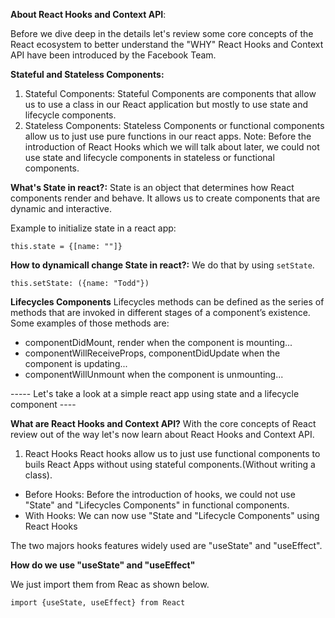 **About React Hooks and Context API**:

Before we dive deep in the details let's review some core concepts of the React ecosystem to better understand the "WHY" React Hooks and Context API have been introduced by the Facebook Team.

**Stateful and Stateless Components:**

1.  Stateful Components:
    Stateful Components are components that allow us to use a class in our React application but mostly to use state and lifecycle components.
2.  Stateless Components:
    Stateless Components or functional components allow us to just use pure functions in our react apps.
    Note: Before the introduction of React Hooks which we will talk about later, we could not use state and lifecycle components in stateless or functional components.

**What's State in react?:**
State is an object that determines how React components render and behave. It allows us to create components that are dynamic and interactive.

Example to initialize state in a react app:

`this.state = {[name: ""]}`

**How to dynamicall change State in react?:**
We do that by using `setState`.

`this.setState: ({name: "Todd"})`

**Lifecycles Components**
Lifecycles methods can be defined as the series of methods that are invoked in different stages of a component’s existence. Some examples of those methods are:

- componentDidMount, render when the component is mounting...
- componentWillReceiveProps, componentDidUpdate when the component is updating...
- componentWillUnmount when the component is unmounting...

----- Let's take a look at a simple react app using state and a lifecycle component ----

**What are React Hooks and Context API?**
With the core concepts of React review out of the way let's now learn about React Hooks and Context API.

1.  React Hooks
    React hooks allow us to just use functional components to buils React Apps without using stateful components.(Without writing a class).

- Before Hooks:
  Before the introduction of hooks, we could not use "State" and "Lifecycles Components" in functional components.
- With Hooks:
  We can now use "State and "Lifecycle Components" using React Hooks

The two majors hooks features widely used are "useState" and "useEffect".

**How do we use "useState" and "useEffect"**

We just import them from Reac as shown below.

`import {useState, useEffect} from React`

